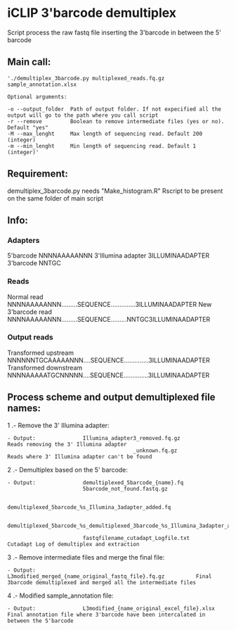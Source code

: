 # iCLIP 3'barcode demultiplex

Script process the raw fastq file inserting the 3'barcode in between the 5' barcode

## Main call:

    './demultiplex_3barcode.py multiplexed_reads.fq.gz sample_annotation.xlsx

    Optional arguments:

    -o --output_folder  Path of output folder. If not expecified all the output will go to the path where you call script
    -r --remove         Boolean to remove intermediate files (yes or no). Default "yes"
    -M --max_lenght     Max length of sequencing read. Default 200 (integer)
    -m --min_lenght     Min length of sequencing read. Default 1 (integer)'

## Requirement:

demultiplex_3barcode.py needs "Make_histogram.R" Rscript to be present on the same folder of main script

## Info:

### Adapters
5'barcode                   NNNNAAAAANNN
3'Illumina adapter                                                     3ILLUMINAADAPTER
3'barcode                                                         NNTGC

### Reads
Normal read                 NNNNAAAAANNN.........SEQUENCE..............3ILLUMINAADAPTER
New 3'barcode read          NNNNAAAAANNN.........SEQUENCE.........NNTGC3ILLUMINAADAPTER

### Output reads
Transformed upstream        NNNNNNTGCAAAAANNN....SEQUENCE..............3ILLUMINAADAPTER
Transformed downstream      NNNNAAAAATGCNNNNN....SEQUENCE..............3ILLUMINAADAPTER


## Process scheme and output demultiplexed file names: 

1 .- Remove the 3' Illumina adapter:

    - Output:               Illumina_adapter3_removed.fq.gz                             Reads removing the 3' Illumina adapter
                                            _unknown.fq.gz                              Reads where 3' Illumina adapter can't be found


2 .- Demultiplex based on the 5' barcode:

    - Output:               demultiplexed_5barcode_{name}.fq
                            5barcode_not_found.fastq.gz

                            demultiplexed_5barcode_%s_Illumina_3adapter_added.fq

                            demultiplexed_5barcode_%s_demultiplexed_3barcode_%s_Illumina_3adapter_added.fq

                            fastqfilename_cutadapt_Logfile.txt                          Cutadapt Log of demultiplex and extraction


3 .- Remove intermediate files and merge the final file:

    - Output:               L3modified_merged_{name_original_fastq_file}.fq.gz          Final 3barcode demultiplexed and merged all the intermediate files


4 .- Modified sample_annotation file:

    - Output:               L3modified_{name_original_excel_file}.xlsx                  Final annotation file where 3'barcode have been intercalated in between the 5'barcode


